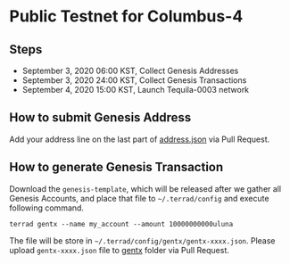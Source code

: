 # Public Testnet for Columbus-4
 
## Steps

* September 3, 2020 06:00 KST, Collect Genesis Addresses
* September 3, 2020 24:00 KST, Collect Genesis Transactions
* September 4, 2020 15:00 KST, Launch Tequila-0003 network


## How to submit Genesis Address
Add your address line on the last part of [address.json](address.json) via Pull Request.

## How to generate Genesis Transaction
Download the `genesis-template`, which will be released after we gather all Genesis Accounts, and place that file to `~/.terrad/config` and execute following command. 
```
terrad gentx --name my_account --amount 10000000000uluna
```

The file will be store in `~/.terrad/config/gentx/gentx-xxxx.json`. Please upload `gentx-xxxx.json` file to [gentx](gentx) folder via Pull Request.
